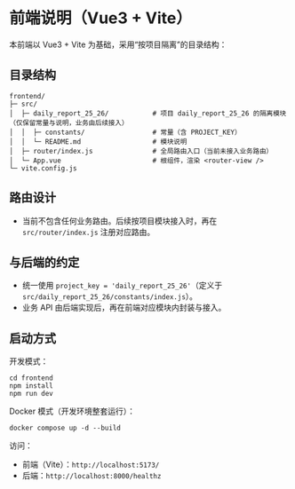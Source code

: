 # 前端说明（Vue3 + Vite）

本前端以 Vue3 + Vite 为基础，采用“按项目隔离”的目录结构：

## 目录结构

```
frontend/
├─ src/
│  ├─ daily_report_25_26/           # 项目 daily_report_25_26 的隔离模块（仅保留常量与说明，业务由后续接入）
│  │  ├─ constants/                 # 常量（含 PROJECT_KEY）
│  │  └─ README.md                  # 模块说明
│  ├─ router/index.js               # 全局路由入口（当前未接入业务路由）
│  └─ App.vue                       # 根组件，渲染 <router-view />
└─ vite.config.js
```

## 路由设计
- 当前不包含任何业务路由。后续按项目模块接入时，再在 `src/router/index.js` 注册对应路由。

## 与后端的约定
- 统一使用 `project_key = 'daily_report_25_26'`（定义于 `src/daily_report_25_26/constants/index.js`）。
- 业务 API 由后端实现后，再在前端对应模块内封装与接入。

## 启动方式
开发模式：
```
cd frontend
npm install
npm run dev
```

Docker 模式（开发环境整套运行）：
```
docker compose up -d --build
```

访问：
- 前端（Vite）：`http://localhost:5173/`
- 后端：`http://localhost:8000/healthz`
